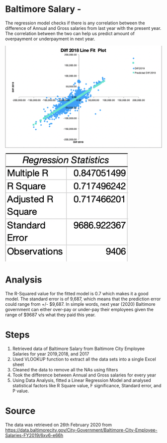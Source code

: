 # Baltimore Salary -

The regression model checks if there is any correlation between the difference of Annual and Gross salaries from last year with the present year.
The correlation between the two can help us predict amount of overpayment or underpayment in next year. 

![](https://github.com/yash0602/Linear-Regression-/blob/master/p.png)

![](https://github.com/yash0602/Linear-Regression-/blob/master/r.png)

# Analysis 
The R-Squared value for the fitted model is 0.7 which makes it a good model. The standard error is of 9,687, which means that the prediction error could range from +/- $9,687. In simple words, next year (2020) Baltimore government can either over-pay or under-pay their employees given the range of $9687 v/s what they paid this year. 

# Steps 
1. Retrieved data of Baltimore Salary from Baltimore City Employee Salaries for year 2019,2018, and 2017
2. Used VLOOKUP function to extract all the data sets into a single Excel sheet 
3. Cleaned the data to remove all the NAs using filters 
4. Took the difference between Annual and Gross salaries for every year
5. Using Data Analysis, fitted a Linear Regression Model and analysed statistical factors like R Square value, F significance, Standard error, and P value.

# Source 

The data was retrieved on 26th February 2020 from https://data.baltimorecity.gov/City-Government/Baltimore-City-Employee-Salaries-FY2019/6xv6-e66h
